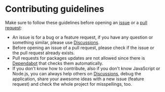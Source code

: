# Contributing guidelines

Make sure to follow these guidelines before opening an [issue](https://github.com/Bellisario/node-snapdrop/issues/new/choose) or a [pull request](https://github.com/Bellisario/node-snapdrop/pulls):

- An issue is for a bug or a feature request, if you have any question or something similar, please use [Discussions](https://github.com/Bellisario/node-snapdrop/discussions).
- Before opening an issue of a pull request, please check if the issue or the pull request already exists.
- Pull requests for packages updates are not allowed since there is [Dependabot](https://github.com/Bellisario/node-snapdrop/blob/main/.github/dependabot.yml) that checks them automatically.
- If you don't know how to contribute, also if you don't know JavaScript or Node.js, you can always help others on [Discussions](https://github.com/Bellisario/node-snapdrop/discussions), debug the application, share your awesome ideas with a new issue (feature request) and check the whole project for misspellings, too.
